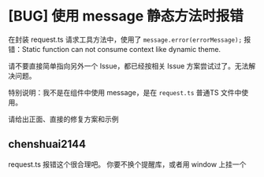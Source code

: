 # [BUG] 使用 message 静态方法时报错

在封装 request.ts 请求工具方法中，使用了 `message.error(errorMessage);`
报错：Static function can not consume context like dynamic theme.

请不要直接简单指向另外一个 Issue，都已经按相关 Issue 方案尝试过了。无法解决问题。

特别说明：我不是在组件中使用 message，是在 `request.ts` 普通TS 文件中使用。

请给出正面、直接的修复方案和示例

## chenshuai2144

request.ts 报错这个很合理吧。
你要不换个提醒库，或者用 window 上挂一个
